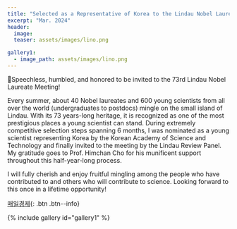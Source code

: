 ```yaml
---
title: "Selected as a Representative of Korea to the Lindau Nobel Laureate Meeting (린다우 노벨상 수상자 회의)"
excerpt: "Mar. 2024"
header:
  image: 
  teaser: assets/images/lino.png

gallery1:
  - image_path: assets/images/lino.png
---
```


🎉Speechless, humbled, and honored to be invited to the 73rd Lindau Nobel Laureate Meeting!

Every summer, about 40 Nobel laureates and 600 young scientists from all over the world (undergraduates to postdocs) mingle on the small island of Lindau. With its 73 years-long heritage, it is recognized as one of the most prestigious places a young scientist can stand. During extremely competitive selection steps spanning 6 months, I was nominated as a young scientist representing Korea by the Korean Academy of Science and Technology and finally invited to the meeting by the Lindau Review Panel. My gratitude goes to Prof. Himchan Cho for his munificent support throughout this half-year-long process.

I will fully cherish and enjoy fruitful mingling among the people who have contributed to and others who will contribute to science. Looking forward to this once in a lifetime opportunity!

[매일경제](https://www.mk.co.kr/news/society/11008424){: .btn .btn--info}

{% include gallery id="gallery1"  %}
